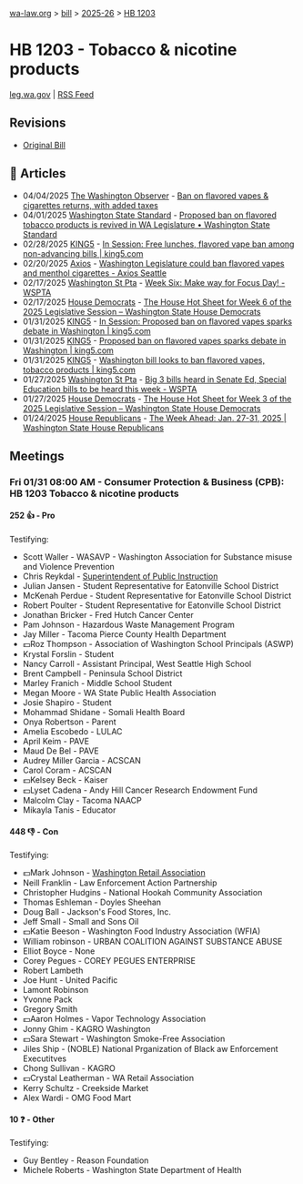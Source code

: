 [wa-law.org](/) > [bill](/bill/) > [2025-26](/bill/2025-26/) > [HB 1203](/bill/2025-26/hb/1203/)

# HB 1203 - Tobacco & nicotine products
[leg.wa.gov](https://app.leg.wa.gov/billsummary?BillNumber=1203&Year=2025&Initiative=false) | [RSS Feed](./rss.xml)

## Revisions
* [Original Bill](1/)

## 📰 Articles
* 04/04/2025 [The Washington Observer](/org/the_washington_observer/) - [Ban on flavored vapes & cigarettes returns, with added taxes](https://washingtonobserver.substack.com/p/ban-on-flavored-vapes-and-cigarettes#:~:text=previous%20version)
* 04/01/2025 [Washington State Standard](/org/washington_state_standard/) - [Proposed ban on flavored tobacco products is revived in WA Legislature • Washington State Standard](https://washingtonstatestandard.com/2025/04/01/proposed-ban-on-flavored-vapes-revived-in-wa-legislature/#:~:text=House%20Bill%201203)
* 02/28/2025 [KING5](/org/king5/) - [In Session: Free lunches, flavored vape ban among non-advancing bills | king5.com](https://www.king5.com/article/news/politics/in-session/free-lunches-flavored-vape-ban-among-non-advancing-bills-washington/281-f2b5c9e0-3b7d-47bb-b1ca-3b7b8aa112f3#:~:text=House%20Bill%201203)
* 02/20/2025 [Axios](/org/axios/) - [Washington Legislature could ban flavored vapes and menthol cigarettes - Axios Seattle](https://www.axios.com/local/seattle/2025/02/20/vaping-flavors-ban-washington-state-menthol#:~:text=House%20Bill%201203)
* 02/17/2025 [Washington St Pta](/org/washington_st_pta/) - [Week Six: Make way for Focus Day! - WSPTA](https://www.wastatepta.org/week-six-make-way-for-focus-day/#:~:text=HB%201203)
* 02/17/2025 [House Democrats](/org/house_democrats/) - [The House Hot Sheet for Week 6 of the 2025 Legislative Session – Washington State House Democrats](https://housedemocrats.wa.gov/blog/2025/02/17/the-house-hot-sheet-for-week-6-of-the-2025-legislative-session/#:~:text=HB%201203)
* 01/31/2025 [KING5](/org/king5/) - [In Session: Proposed ban on flavored vapes sparks debate in Washington | king5.com](https://www.king5.com/article/news/politics/in-session/in-session-proposed-ban-on-flavored-vapes-tobacco-wraps-up-week-at-legislature/281-970cb4c7-cbdf-46a8-8a76-baaa42cc3b53#:~:text=Under%20House%20Bill%201203)
* 01/31/2025 [KING5](/org/king5/) - [Proposed ban on flavored vapes sparks debate in Washington | king5.com](https://www.king5.com/article/news/politics/state-politics/in-session-proposed-ban-on-flavored-vapes-tobacco-wraps-up-week-at-legislature/281-970cb4c7-cbdf-46a8-8a76-baaa42cc3b53#:~:text=Under%20House%20Bill%201203)
* 01/31/2025 [KING5](/org/king5/) - [Washington bill looks to ban flavored vapes, tobacco products | king5.com](https://www.king5.com/article/news/local/washington-bill-ban-flavored-vapes-tobacco-products/281-8cfed3f5-757a-48c0-bd38-01e2fdf40a39#:~:text=House%20Bill%201203)
* 01/27/2025 [Washington St Pta](/org/washington_st_pta/) - [Big 3 bills heard in Senate Ed, Special Education bills to be heard this week - WSPTA](https://www.wastatepta.org/2025session-week3/#:~:text=HB%201203)
* 01/27/2025 [House Democrats](/org/house_democrats/) - [The House Hot Sheet for Week 3 of the 2025 Legislative Session – Washington State House Democrats](https://housedemocrats.wa.gov/blog/2025/01/27/the-house-hot-sheet-for-week-3-of-the-2025-legislative-session/#:~:text=HB%201203)
* 01/24/2025 [House Republicans](/org/house_republicans/) - [The Week Ahead: Jan. 27-31, 2025 | Washington State House Republicans](https://houserepublicans.wa.gov/week/the-week-ahead-jan-27-31-2025/#:~:text=HB%201203)

## Meetings
### Fri 01/31 08:00 AM - Consumer Protection & Business (CPB): HB 1203 Tobacco & nicotine products
#### 252 👍 - Pro
Testifying:
* Scott Waller - WASAVP - Washington Association for Substance misuse and Violence Prevention
* Chris Reykdal - [Superintendent of Public Instruction](/org/superintendent_of_public_instruction/)
* Julian Jansen - Student Representative for Eatonville School District
* McKenah Perdue - Student Representative for Eatonville School District
* Robert Poulter - Student Representative for Eatonville School District
* Jonathan Bricker - Fred Hutch Cancer Center
* Pam Johnson - Hazardous Waste Management Program
* Jay Miller - Tacoma Pierce County Health Department
* 💵Roz Thompson - Association of Washington School Principals (ASWP)
* Krystal Forslin - Student
* Nancy Carroll - Assistant Principal, West Seattle High School
* Brent Campbell - Peninsula School District
* Marley Franich - Middle School Student
* Megan Moore - WA State Public Health Association
* Josie Shapiro - Student
* Mohammad Shidane - Somali Health Board
* Onya Robertson - Parent
* Amelia Escobedo - LULAC
* April Keim - PAVE
* Maud De Bel - PAVE
* Audrey Miller Garcia - ACSCAN
* Carol Coram - ACSCAN
* 💵Kelsey Beck - Kaiser
* 💵Lyset Cadena - Andy Hill Cancer Research Endowment Fund
* Malcolm Clay - Tacoma NAACP
* Mikayla Tanis - Educator

#### 448 👎 - Con
Testifying:
* 💵Mark Johnson - [Washington Retail Association](/org/washington_retail_association/)
* Neill Franklin - Law Enforcement Action Partnership
* Christopher Hudgins - National Hookah Community Association
* Thomas Eshleman - Doyles Sheehan
* Doug Ball - Jackson's Food Stores, Inc.
* Jeff Small - Small and Sons Oil
* 💵Katie Beeson - Washington Food Industry Association (WFIA)
* William robinson - URBAN COALITION AGAINST SUBSTANCE ABUSE
* Elliot Boyce - None
* Corey Pegues - COREY PEGUES ENTERPRISE
* Robert Lambeth
* Joe Hunt - United Pacific
* Lamont Robinson
* Yvonne Pack
* Gregory Smith
* 💵Aaron Holmes - Vapor Technology Association
* Jonny Ghim - KAGRO Washington
* 💵Sara Stewart - Washington Smoke-Free Association
* Jiles Ship - (NOBLE) National Prganization of Black aw Enforcement Executitves
* Chong Sullivan - KAGRO
* 💵Crystal Leatherman - WA Retail Association
* Kerry Schultz - Creekside Market
* Alex Wardi - OMG Food Mart

#### 10 ❓ - Other
Testifying:
* Guy Bentley - Reason Foundation
* Michele Roberts - Washington State Department of Health

